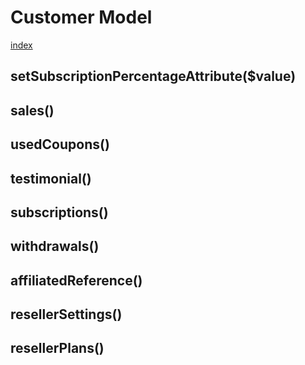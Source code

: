 # Customer Model

[index](../index.md)

## setSubscriptionPercentageAttribute($value)
>

## sales()
>

## usedCoupons()
>

## testimonial()
>

## subscriptions()
>

## withdrawals()
>

## affiliatedReference()
>

## resellerSettings()
>

## resellerPlans()
>